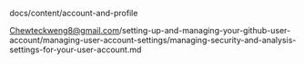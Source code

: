 docs/content/account-and-profile

Chewteckweng8@gmail.com/setting-up-and-managing-your-github-user-account/managing-user-account-settings/managing-security-and-analysis-settings-for-your-user-account.md

